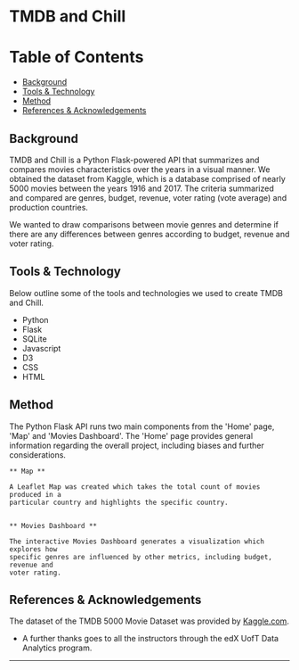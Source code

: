 # TMDB and Chill


Table of Contents
=================

  * [Background](#background)
  * [Tools & Technology](#tools-&-technology)
  * [Method](#method)
  * [References & Acknowledgements](#references-&-acknowledgements)
  
  
  
## Background
  

TMDB and Chill is a Python Flask-powered API that summarizes and compares movies characteristics over the years in a visual manner. We obtained the dataset from Kaggle, which is a database comprised of nearly 5000 movies between the years 1916 and 2017. The criteria summarized and compared are genres, budget, revenue, voter rating (vote average) and production countries.

We wanted to draw comparisons between movie genres and determine if there are any differences between genres according to budget, revenue and voter rating. 



## Tools & Technology


Below outline some of the tools and technologies we used to create TMDB and Chill.

* Python
* Flask
* SQLite
* Javascript
* D3
* CSS
* HTML



## Method


The Python Flask API runs two main components from the 'Home' page, 'Map' and 'Movies Dashboard'. The 'Home' page provides general information regarding the overall project, including biases and further considerations.

    ** Map **

    A Leaflet Map was created which takes the total count of movies produced in a
    particular country and highlights the specific country. 


    ** Movies Dashboard ** 
    
    The interactive Movies Dashboard generates a visualization which explores how
    specific genres are influenced by other metrics, including budget, revenue and
    voter rating. 



## References & Acknowledgements


The dataset of the TMDB 5000 Movie Dataset was provided by [Kaggle.com](https://www.kaggle.com/datasets/tmdb/tmdb-movie-metadata?resource=download&select=tmdb_5000_movies.csv).

* A further thanks goes to all the instructors through the edX UofT
                Data Analytics program. 


- - -


